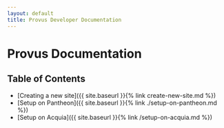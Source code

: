 ```yaml
---
layout: default
title: Provus Developer Documentation
---
```


# Provus Documentation

## Table of Contents

* [Creating a new site]({{ site.baseurl }}{% link create-new-site.md %})
* [Setup on Pantheon]({{ site.baseurl }}{% link ./setup-on-pantheon.md %})
* [Setup on Acquia]({{ site.baseurl }}{% link /setup-on-acquia.md %})

